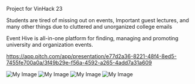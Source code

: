 Project for VinHack 23


Students are tired of missing out on events, Important guest lectures, and many other things due to cluttered and unorganized college emails

Event Hive is all-in-one platform for finding, managing and promoting university and organization events.

https://app.pitch.com/app/presentation/e77d2a36-8221-48f4-8ed5-7455fe700a0a/3f49b29e-f56a-4592-a265-4add7a31a609





![My Image](images/1.jpeg)
![My Image](images/2.jpeg)
![My Image](images/3.jpeg)
![My Image](images/4.jpeg)
